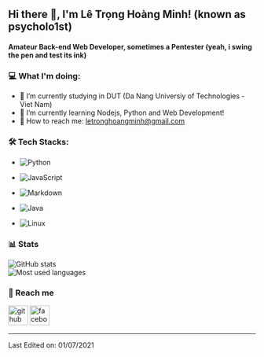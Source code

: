 ## Hi there 🐧, I'm Lê Trọng Hoàng Minh! (known as psycholo1st)
#### Amateur Back-end Web Developer, sometimes a Pentester (yeah, i swing the pen and test its ink)


 ### 💻 What I'm doing: 
 
- 🌁 I’m currently studying in DUT (Da Nang Universiy of Technologies - Viet Nam)
- 📝 I’m currently learning Nodejs, Python and Web Development! 
- 📨 How to reach me: letronghoangminh@gmail.com 



 ### 🛠 Tech Stacks:

- ![Python](https://img.shields.io/badge/Python-14354C?style=for-the-badge&logo=python&logoColor=white)

- ![JavaScript](https://img.shields.io/badge/JavaScript-323330?style=for-the-badge&logo=javascript&logoColor=F7DF1E)

- ![Markdown](https://img.shields.io/badge/Markdown-000000?style=for-the-badge&logo=markdown&logoColor=white)

- ![Java](https://img.shields.io/badge/Java-14354C?style=for-the-badge&logo=java&logoColor=white)

- ![Linux](https://img.shields.io/badge/Linux-0078D6?style=for-the-badge&logo=windows&linux=white)


### 📊 Stats

![GitHub stats](https://github-readme-stats.vercel.app/api?username=letronghoangminh&&show_icons=true&title_color=00ffff&icon_color=cc66ff&text_color=daf7dc&bg_color=1e2731)  
![Most used languages](https://github-readme-stats-anuraghazra1.vercel.app/api/top-langs/?username=letronghoangminh&layout=compact&theme=material-palenight&langs_count=10h&ide=css,html,pug)

 
### 📩 Reach me
[<img src='https://cdn.jsdelivr.net/npm/simple-icons@3.0.1/icons/github.svg' alt='github' height='40'>](https://github.com/letronghoangminh) [<img src='https://cdn.jsdelivr.net/npm/simple-icons@3.0.1/icons/facebook.svg' alt='facebook' height='40'>](https://www.facebook.com/psycholog1stzz/)

 
-----
  
Last Edited on: 01/07/2021
